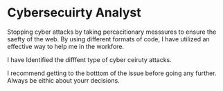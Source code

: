 <h1> Cybersecuirty Analyst </h1>

<p>Stopping cyber attacks by taking percacitionary messsures to ensure the saefty of the web. By using different formats of code, I have utilized an effective way to help me in the workfore.</p>


<p>I have Identified the difffent type of cyber ceiruty attacks.</p>


<p>I recommend getting to the botttom of the issue before going any further. Always be eithic about yourr decisions.</p>
